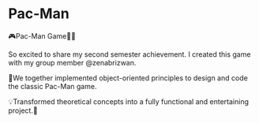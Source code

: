# Pac-Man
🎮Pac-Man Game👾🚀

So excited to share my second semester achievement. I created this game with my group member @zenabrizwan. 

🚀We together implemented object-oriented principles to design and code the classic Pac-Man game.

💡Transformed theoretical concepts into a fully functional and entertaining project.🚀
